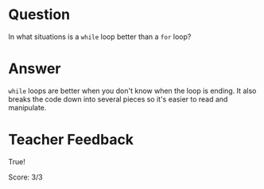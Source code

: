 # Question
In what situations is a `while` loop better than a `for` loop?

# Answer
`while` loops are better when you don't know when the loop is ending. It also breaks the code down into several pieces so it's easier to read and manipulate.

# Teacher Feedback

True! 

Score: 3/3